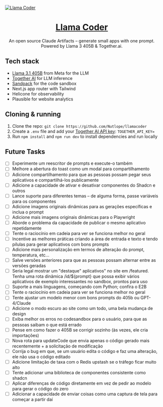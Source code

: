 <a href="https://www.llamacoder.io">
  <img alt="Llama Coder" src="./public/og-image.png">
  <h1 align="center">Llama Coder</h1>
</a>

<p align="center">
  An open source Claude Artifacts – generate small apps with one prompt. Powered by Llama 3 405B & Together.ai.
</p>

## Tech stack

- [Llama 3.1 405B](https://ai.meta.com/blog/meta-llama-3-1/) from Meta for the LLM
- [Together AI](https://dub.sh/together-ai/?utm_source=example-app&utm_medium=llamacoder&utm_campaign=llamacoder-app-signup) for LLM inference
- [Sandpack](https://sandpack.codesandbox.io/) for the code sandbox
- Next.js app router with Tailwind
- Helicone for observability
- Plausible for website analytics

## Cloning & running

1. Clone the repo: `git clone https://github.com/Nutlope/llamacoder`
2. Create a `.env` file and add your [Together AI API key](https://dub.sh/together-ai/?utm_source=example-app&utm_medium=llamacoder&utm_campaign=llamacoder-app-signup): `TOGETHER_API_KEY=`
3. Run `npm install` and `npm run dev` to install dependencies and run locally

## Future Tasks

- [ ] Experimente um reescritor de prompts e execute-o também
- [ ] Melhore a abertura do toast como um modal para compartilhamento
- [ ] Adicione compartilhamento para que as pessoas possam pegar seus aplicativos e compartilhá-los publicamente
- [ ] Adicione a capacidade de ativar e desativar componentes do Shadcn e outros
- [ ] Lance suporte para diferentes temas – de alguma forma, passe variáveis ​​para os componentes
- [ ] Adicione imagens originais dinâmicas para as gerações específicas e inclua o prompt
- [ ] Adicione mais imagens originais dinâmicas para o Playwright
- [ ] Aborde o problema da capacidade de publicar o mesmo aplicativo repetidamente
- [ ] Tente o raciocínio em cadeia para ver se funciona melhor no geral
- [ ] Incentive as melhores práticas criando a área de entrada e texto e tendo pílulas para gerar aplicativos com bons prompts
- [ ] Adicione mais personalização em termos de alteração do prompt, temperatura, etc...
- [ ] Salve versões anteriores para que as pessoas possam alternar entre as versões geradas
- [ ] Seria legal mostrar um "destaque" aplicativos" no site em /featured. Tenha uma rota dinâmica /id/${prompt} que possa exibir vários aplicativos de exemplo interessantes no sandbox, prontos para uso
- [ ] Suporte a mais linguagens, começando com Python; confira o E2B
- [ ] Tente o raciocínio em cadeia para ver se funciona melhor no geral
- [ ] Tente ajustar um modelo menor com bons prompts do 405b ou GPT-4/Claude
- [ ] Adicione o modo escuro ao site como um todo, uma bela mudança de design
- [ ] Exiba melhor os erros no codesandbox para o usuário, para que as pessoas saibam o que está errado
- [ ] Pense em como fazer o 405B se corrigir sozinho (às vezes, ele cria importações)
- [ ] Nova rota para updateCode que envia apenas o código gerado mais recentemente + a solicitação de modificação
- [ ] Corrija o bug em que, se um usuário edita o código e faz uma alteração, ele não usa o código editado
- [ ] Adicione limitação de taxa com o Redis upstash se o tráfego ficar muito alto
- [ ] Tente adicionar uma biblioteca de componentes consistente como shadcn
- [ ] Aplicar diferenças de código diretamente em vez de pedir ao modelo para gerar o código do zero
- [ ] Adicionar a capacidade de enviar coisas como uma captura de tela para começar a partir daí
